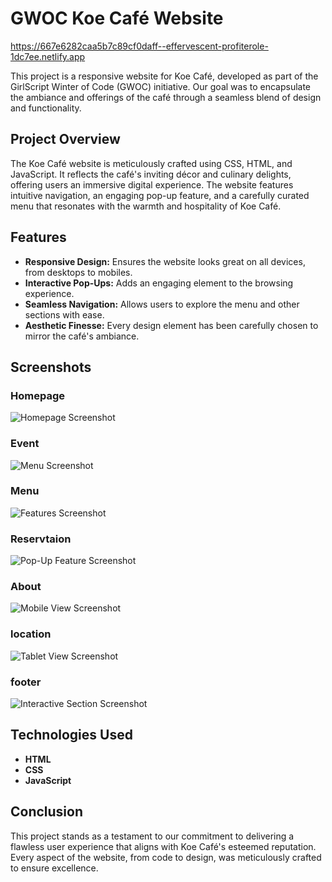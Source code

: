 

# GWOC Koe Café Website
https://667e6282caa5b7c89cf0daff--effervescent-profiterole-1dc7ee.netlify.app

This project is a responsive website for Koe Café, developed as part of the GirlScript Winter of Code (GWOC) initiative. Our goal was to encapsulate the ambiance and offerings of the café through a seamless blend of design and functionality.

## Project Overview

The Koe Café website is meticulously crafted using CSS, HTML, and JavaScript. It reflects the café's inviting décor and culinary delights, offering users an immersive digital experience. The website features intuitive navigation, an engaging pop-up feature, and a carefully curated menu that resonates with the warmth and hospitality of Koe Café.

## Features

- **Responsive Design:** Ensures the website looks great on all devices, from desktops to mobiles.
- **Interactive Pop-Ups:** Adds an engaging element to the browsing experience.
- **Seamless Navigation:** Allows users to explore the menu and other sections with ease.
- **Aesthetic Finesse:** Every design element has been carefully chosen to mirror the café's ambiance.

## Screenshots

### Homepage
![Homepage Screenshot](https://github.com/preeshaSheth/GWOC_Website/assets/148615465/661c6d87-f326-46f4-95ae-53473af7cc32)

### Event
![Menu Screenshot](https://github.com/preeshaSheth/GWOC_Website/assets/148615465/e59a8861-c2bd-406a-a0a6-948cebd35fa4)

### Menu
![Features Screenshot](https://github.com/preeshaSheth/GWOC_Website/assets/148615465/01ff9f4f-4fdc-4b9e-a471-a68c875ca2b3)

### Reservtaion
![Pop-Up Feature Screenshot](https://github.com/preeshaSheth/GWOC_Website/assets/148615465/076cdf1b-e95a-4d65-a137-bc9a7b226897)

### About
![Mobile View Screenshot](https://github.com/preeshaSheth/GWOC_Website/assets/148615465/b4b6a546-46d5-48a8-aab1-37009e30a381)

### location
![Tablet View Screenshot](https://github.com/preeshaSheth/GWOC_Website/assets/148615465/c964f3cc-c0b8-46a7-ac7a-bc3174689b56)

### footer
![Interactive Section Screenshot](https://github.com/preeshaSheth/GWOC_Website/assets/148615465/57a26387-05db-4a73-9e40-d591d5f1757a)

## Technologies Used

- **HTML**
- **CSS**
- **JavaScript**

## Conclusion

This project stands as a testament to our commitment to delivering a flawless user experience that aligns with Koe Café's esteemed reputation. Every aspect of the website, from code to design, was meticulously crafted to ensure excellence.
